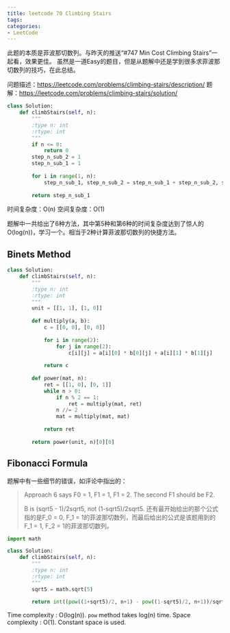 ```yaml
---
title: leetcode 70 Climbing Stairs
tags:
categories:
- LeetCode
---
```


此题的本质是菲波那切数列。与昨天的推送“#747 Min Cost Climbing Stairs”一起看，效果更佳。
虽然是一道Easy的题目，但是从题解中还是学到很多求菲波那切数列的技巧，在此总结。

问题描述：https://leetcode.com/problems/climbing-stairs/description/
题解：https://leetcode.com/problems/climbing-stairs/solution/

```python
class Solution:
    def climbStairs(self, n):
        """
        :type n: int
        :rtype: int
        """
        if n <= 0:
            return 0
        step_n_sub_2 = 1
        step_n_sub_1 = 1
        
        for i in range(1, n):
            step_n_sub_1, step_n_sub_2 = step_n_sub_1 + step_n_sub_2, step_n_sub_1
        
        return step_n_sub_1
```

时间复杂度：O(n)
空间复杂度：O(1)

题解中一共给出了6种方法，其中第5种和第6种的时间复杂度达到了惊人的O(log(n))，学习一个。相当于2种计算菲波那切数列的快捷方法。

## Binets Method
```python
class Solution:
    def climbStairs(self, n):
        """
        :type n: int
        :rtype: int
        """
        unit = [[1, 1], [1, 0]]
        
        def multiply(a, b):
            c = [[0, 0], [0, 0]]
            
            for i in range(2):
                for j in range(2):
                    c[i][j] = a[i][0] * b[0][j] + a[i][1] * b[1][j]
                    
            return c
        
        def power(mat, n):
            ret = [[1, 0], [0, 1]]
            while n > 0:
                if n % 2 == 1:
                    ret = multiply(mat, ret)
                n //= 2
                mat = multiply(mat, mat)
                
            return ret
        
        return power(unit, n)[0][0]
```

## Fibonacci Formula
题解中有一些细节的错误，如评论中指出的：
> Approach 6 says F0 = 1, F1 = 1, F1 = 2. The second F1 should be F2.
> 
> B is (sqrt5 - 1)/2sqrt5, not (1-sqrt5)/2sqrt5.
还有最开始给出的那个公式指的是F_0 = 0, F_1 = 1的菲波那切数列，而最后给出的公式是该题用到的F_1 = 1, F_2 = 1的菲波那切数列。

```python
import math 

class Solution:
    def climbStairs(self, n):
        """
        :type n: int
        :rtype: int
        """
        sqrt5 = math.sqrt(5)
        
        return int((pow((1+sqrt5)/2, n+1) - pow((1-sqrt5)/2, n+1))/sqrt5)
```

Time complexity : O(log(n)). `pow` method takes log(n) time.
Space complexity : O(1). Constant space is used.